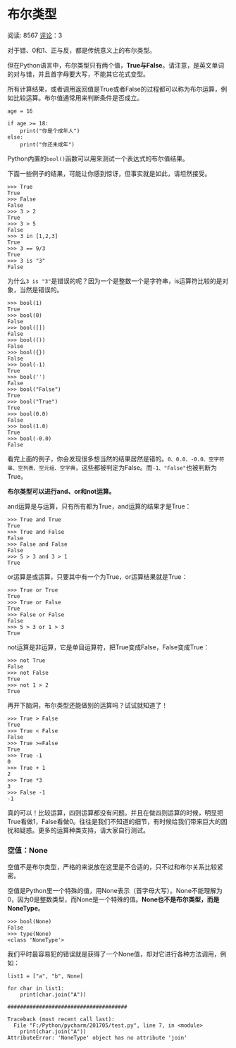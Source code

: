 # 布尔类型

阅读: 8567   [评论](http://www.liujiangblog.com/course/python/18#comments)：3

对于错、0和1、正与反，都是传统意义上的布尔类型。

但在Python语言中，布尔类型只有两个值，**True与False**。请注意，是英文单词的对与错，并且首字母要大写，不能其它花式变型。

所有计算结果，或者调用返回值是True或者False的过程都可以称为布尔运算，例如比较运算。布尔值通常用来判断条件是否成立。

```
age = 16

if age >= 18:
    print("你是个成年人")
else:
    print("你还未成年")
```

Python内置的`bool()`函数可以用来测试一个表达式的布尔值结果。

下面一些例子的结果，可能让你感到惊讶，但事实就是如此，请坦然接受。

```
>>> True
True
>>> False
False
>>> 3 > 2
True
>>> 3 > 5
False
>>> 3 in [1,2,3]
True
>>> 3 == 9/3
True
>>> 3 is "3"
False
```

为什么`3 is "3"`是错误的呢？因为一个是整数一个是字符串，is运算符比较的是对象，当然是错误的。

```
>>> bool(1)
True
>>> bool(0)
False
>>> bool([])
False
>>> bool(())
False
>>> bool({})
False
>>> bool(-1)
True
>>> bool('')
False
>>> bool("False")
True
>>> bool("True")
True
>>> bool(0.0)
False
>>> bool(1.0)
True
>>> bool(-0.0)
False
```

看完上面的例子，你会发现很多想当然的结果居然是错的。`0、0.0、-0.0、空字符串、空列表、空元组、空字典`，这些都被判定为False。而`-1、"False"`也被判断为True。

**布尔类型可以进行and、or和not运算。**

and运算是与运算，只有所有都为True，and运算的结果才是True：

```
>>> True and True
True
>>> True and False
False
>>> False and False
False
>>> 5 > 3 and 3 > 1
True
```

or运算是或运算，只要其中有一个为True，or运算结果就是True：

```
>>> True or True
True
>>> True or False
True
>>> False or False
False
>>> 5 > 3 or 1 > 3
True
```

not运算是非运算，它是单目运算符，把True变成False，False变成True：

```
>>> not True
False
>>> not False
True
>>> not 1 > 2
True
```

再开下脑洞，布尔类型还能做别的运算吗？试试就知道了！

```
>>> True > False
True
>>> True < False
False
>>> True >=False
True
>>> True -1
0
>>> True + 1
2
>>> True *3
3
>>> False -1
-1
```

真的可以！比较运算，四则运算都没有问题。并且在做四则运算的时候，明显把True看做1，False看做0。往往是我们不知道的细节，有时候给我们带来巨大的困扰和疑惑。更多的运算种类支持，请大家自行测试。

### **空值：None**

空值不是布尔类型，严格的来说放在这里是不合适的，只不过和布尔关系比较紧密。

空值是Python里一个特殊的值，用None表示（首字母大写）。None不能理解为0，因为0是整数类型，而None是一个特殊的值。**None也不是布尔类型，而是NoneType**。

```
>>> bool(None)
False
>>> type(None)
<class 'NoneType'>
```

我们平时最容易犯的错误就是获得了一个None值，却对它进行各种方法调用，例如：

```
list1 = ["a", "b", None]

for char in list1:
    print(char.join("A"))

######################################

Traceback (most recent call last):
  File "F:/Python/pycharm/201705/test.py", line 7, in <module>
    print(char.join("A"))
AttributeError: 'NoneType' object has no attribute 'join'
```